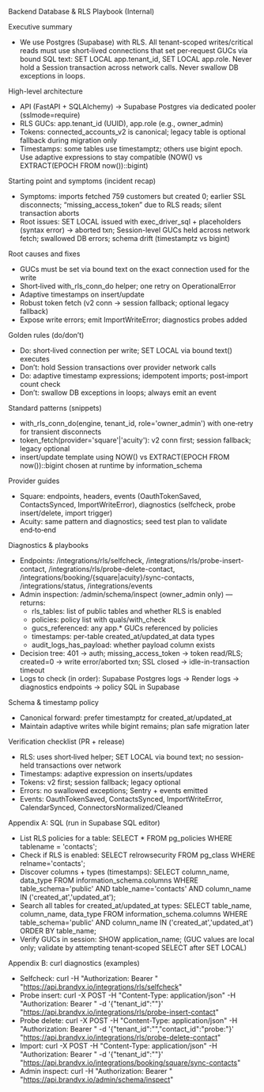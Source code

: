 Backend Database & RLS Playbook (Internal)

Executive summary
- We use Postgres (Supabase) with RLS. All tenant-scoped writes/critical reads must use short‑lived connections that set per‑request GUCs via bound SQL text: SET LOCAL app.tenant_id, SET LOCAL app.role. Never hold a Session transaction across network calls. Never swallow DB exceptions in loops.

High-level architecture
- API (FastAPI + SQLAlchemy) → Supabase Postgres via dedicated pooler (sslmode=require)
- RLS GUCs: app.tenant_id (UUID), app.role (e.g., owner_admin)
- Tokens: connected_accounts_v2 is canonical; legacy table is optional fallback during migration only
- Timestamps: some tables use timestamptz; others use bigint epoch. Use adaptive expressions to stay compatible (NOW() vs EXTRACT(EPOCH FROM now())::bigint)

Starting point and symptoms (incident recap)
- Symptoms: imports fetched 759 customers but created 0; earlier SSL disconnects; “missing_access_token” due to RLS reads; silent transaction aborts
- Root issues: SET LOCAL issued with exec_driver_sql + placeholders (syntax error) → aborted txn; Session-level GUCs held across network fetch; swallowed DB errors; schema drift (timestamptz vs bigint)

Root causes and fixes
- GUCs must be set via bound text on the exact connection used for the write
- Short‑lived with_rls_conn_do helper; one retry on OperationalError
- Adaptive timestamps on insert/update
- Robust token fetch (v2 conn → session fallback; optional legacy fallback)
- Expose write errors; emit ImportWriteError; diagnostics probes added

Golden rules (do/don’t)
- Do: short‑lived connection per write; SET LOCAL via bound text() executes
- Don’t: hold Session transactions over provider network calls
- Do: adaptive timestamp expressions; idempotent imports; post‑import count check
- Don’t: swallow DB exceptions in loops; always emit an event

Standard patterns (snippets)
- with_rls_conn_do(engine, tenant_id, role='owner_admin') with one‑retry for transient disconnects
- token_fetch(provider='square'|'acuity'): v2 conn first; session fallback; legacy optional
- insert/update template using NOW() vs EXTRACT(EPOCH FROM now())::bigint chosen at runtime by information_schema

Provider guides
- Square: endpoints, headers, events (OauthTokenSaved, ContactsSynced, ImportWriteError), diagnostics (selfcheck, probe insert/delete, import trigger)
- Acuity: same pattern and diagnostics; seed test plan to validate end‑to‑end

Diagnostics & playbooks
- Endpoints: /integrations/rls/selfcheck, /integrations/rls/probe-insert-contact, /integrations/rls/probe-delete-contact, /integrations/booking/{square|acuity}/sync-contacts, /integrations/status, /integrations/events
- Admin inspection: /admin/schema/inspect (owner_admin only) — returns:
  - rls_tables: list of public tables and whether RLS is enabled
  - policies: policy list with quals/with_check
  - gucs_referenced: any app.* GUCs referenced by policies
  - timestamps: per-table created_at/updated_at data types
  - audit_logs_has_payload: whether payload column exists
- Decision tree: 401 → auth; missing_access_token → token read/RLS; created=0 → write error/aborted txn; SSL closed → idle-in-transaction timeout
- Logs to check (in order): Supabase Postgres logs → Render logs → diagnostics endpoints → policy SQL in Supabase

Schema & timestamp policy
- Canonical forward: prefer timestamptz for created_at/updated_at
- Maintain adaptive writes while bigint remains; plan safe migration later

Verification checklist (PR + release)
- RLS: uses short‑lived helper; SET LOCAL via bound text; no session-held transactions over network
- Timestamps: adaptive expression on inserts/updates
- Tokens: v2 first; session fallback; legacy optional
- Errors: no swallowed exceptions; Sentry + events emitted
- Events: OauthTokenSaved, ContactsSynced, ImportWriteError, CalendarSynced, ConnectorsNormalized/Cleaned

Appendix A: SQL (run in Supabase SQL editor)
- List RLS policies for a table: SELECT * FROM pg_policies WHERE tablename = 'contacts';
- Check if RLS is enabled: SELECT relrowsecurity FROM pg_class WHERE relname='contacts';
- Discover columns + types (timestamps): SELECT column_name, data_type FROM information_schema.columns WHERE table_schema='public' AND table_name='contacts' AND column_name IN ('created_at','updated_at');
- Search all tables for created_at/updated_at types: SELECT table_name, column_name, data_type FROM information_schema.columns WHERE table_schema='public' AND column_name IN ('created_at','updated_at') ORDER BY table_name;
- Verify GUCs in session: SHOW application_name; (GUC values are local only; validate by attempting tenant‑scoped SELECT after SET LOCAL)

Appendix B: curl diagnostics (examples)
- Selfcheck: curl -H "Authorization: Bearer <token>" "https://api.brandvx.io/integrations/rls/selfcheck"
- Probe insert: curl -X POST -H "Content-Type: application/json" -H "Authorization: Bearer <token>" -d '{"tenant_id":"<tid>"}' "https://api.brandvx.io/integrations/rls/probe-insert-contact"
- Probe delete: curl -X POST -H "Content-Type: application/json" -H "Authorization: Bearer <token>" -d '{"tenant_id":"<tid>","contact_id":"probe:<id>"}' "https://api.brandvx.io/integrations/rls/probe-delete-contact"
- Import: curl -X POST -H "Content-Type: application/json" -H "Authorization: Bearer <token>" -d '{"tenant_id":"<tid>"}' "https://api.brandvx.io/integrations/booking/square/sync-contacts"
- Admin inspect: curl -H "Authorization: Bearer <token>" "https://api.brandvx.io/admin/schema/inspect"


